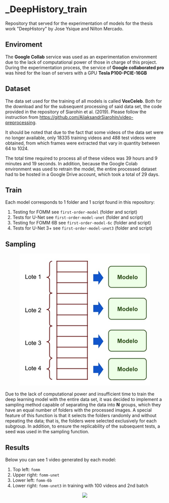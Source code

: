 # _DeepHistory_train
Repository that served for the experimentation of models for the thesis work "DeepHistory" by Jose Ysique and Nilton Mercado.

## Enviroment

The **Google Collab** service was used as an experimentation environment due to the lack of computational power of those in charge of this project. 
During the experimentation process, the service of **Google collaborated pro** was hired for the loan of servers with a GPU **Tesla P100-PCIE-16GB** 

## Dataset

The data set used for the training of all models is called **VoxCeleb**.
Both for the download and for the subsequent processing of said data set, the code provided in the repository of Siarohin et al. (2019). Please follow the instruction from https://github.com/AliaksandrSiarohin/video-preprocessing.

It should be noted that due to the fact that some videos of the data set were no longer available, only 18335 training videos and 488 test videos were obtained, from which frames were extracted that vary in quantity between 64 to 1024.

The total time required to process all of these videos was 39 hours and 9 minutes and 19 seconds. In addition, because the Google Colab environment was used to retrain the model, the entire processed dataset had to be hosted in a Google Drive account, which took a total of 29 days.

## Train

Each model corresponds to 1 folder and 1 script found in this repository:
1) Testing for FOMM see ```first-order-model``` (folder and script)
2) Tests for U-Net see ```first-order-model-unet``` (folder and script)
3) Testing for FOMM 6B see ```first-order-model-6c``` (folder and script)
4) Tests for U-Net 3+ see ```first-order-model-unet3``` (folder and script)

## Sampling


<p align="center" width="100%">
    <img src="others/sampling.jpg"> 
</p>

Due to the lack of computational power and insufficient time to train the deep learning model with the entire data set, it was decided to implement a sampling method capable of separating the data into **N** groups, which they have an equal number of folders with the processed images.
A special feature of this function is that it selects the folders randomly and without repeating the data; that is, the folders were selected exclusively for each subgroup.
In addition, to ensure the replicability of the subsequent tests, a seed was used in the sampling function.

## Results

Below you can see 1 video generated by each model:
1) Top left: ```fomm```
2) Upper right: ```fomm-unet```
3) Lower left: ```fomm-6b```
4) Lower right: ```fomm-unet3```
in training with 100 videos and 2nd batch

<p align="center" width="100%">
    <img src="others/Train-100-Group-1.gif"> 
</p>
